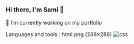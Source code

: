 ### Hi there, I'm Sami 👋

🔭 I’m currently working on my portfolio


Languages and tools :
html.png (288×288) ![css](https://user-images.githubusercontent.com/98024370/176318036-ca97354a-03f0-4314-b3f7-788c74b65310.png)



<!--
**voltsams/voltsams** is a ✨ _special_ ✨ repository because its `README.md` (this file) appears on your GitHub profile.

Here are some ideas to get you started:

- 🔭 I’m currently working on ...
- 👯 I’m looking to collaborate on ...
- 🤔 I’m looking for help with ...
- 💬 Ask me about ...
- 📫 How to reach me: ...
- 😄 Pronouns: ...
- ⚡ Fun fact: ...
-->

